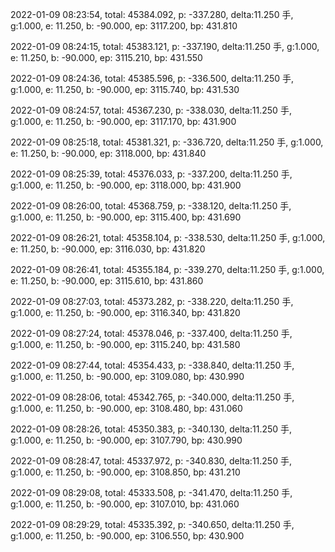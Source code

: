 2022-01-09 08:23:54, total: 45384.092, p: -337.280, delta:11.250 手, g:1.000, e: 11.250, b: -90.000, ep: 3117.200, bp: 431.810

2022-01-09 08:24:15, total: 45383.121, p: -337.190, delta:11.250 手, g:1.000, e: 11.250, b: -90.000, ep: 3115.210, bp: 431.550

2022-01-09 08:24:36, total: 45385.596, p: -336.500, delta:11.250 手, g:1.000, e: 11.250, b: -90.000, ep: 3115.740, bp: 431.530

2022-01-09 08:24:57, total: 45367.230, p: -338.030, delta:11.250 手, g:1.000, e: 11.250, b: -90.000, ep: 3117.170, bp: 431.900

2022-01-09 08:25:18, total: 45381.321, p: -336.720, delta:11.250 手, g:1.000, e: 11.250, b: -90.000, ep: 3118.000, bp: 431.840

2022-01-09 08:25:39, total: 45376.033, p: -337.200, delta:11.250 手, g:1.000, e: 11.250, b: -90.000, ep: 3118.000, bp: 431.900

2022-01-09 08:26:00, total: 45368.759, p: -338.120, delta:11.250 手, g:1.000, e: 11.250, b: -90.000, ep: 3115.400, bp: 431.690

2022-01-09 08:26:21, total: 45358.104, p: -338.530, delta:11.250 手, g:1.000, e: 11.250, b: -90.000, ep: 3116.030, bp: 431.820

2022-01-09 08:26:41, total: 45355.184, p: -339.270, delta:11.250 手, g:1.000, e: 11.250, b: -90.000, ep: 3115.610, bp: 431.860

2022-01-09 08:27:03, total: 45373.282, p: -338.220, delta:11.250 手, g:1.000, e: 11.250, b: -90.000, ep: 3116.340, bp: 431.820

2022-01-09 08:27:24, total: 45378.046, p: -337.400, delta:11.250 手, g:1.000, e: 11.250, b: -90.000, ep: 3115.240, bp: 431.580

2022-01-09 08:27:44, total: 45354.433, p: -338.840, delta:11.250 手, g:1.000, e: 11.250, b: -90.000, ep: 3109.080, bp: 430.990

2022-01-09 08:28:06, total: 45342.765, p: -340.000, delta:11.250 手, g:1.000, e: 11.250, b: -90.000, ep: 3108.480, bp: 431.060

2022-01-09 08:28:26, total: 45350.383, p: -340.130, delta:11.250 手, g:1.000, e: 11.250, b: -90.000, ep: 3107.790, bp: 430.990

2022-01-09 08:28:47, total: 45337.972, p: -340.830, delta:11.250 手, g:1.000, e: 11.250, b: -90.000, ep: 3108.850, bp: 431.210

2022-01-09 08:29:08, total: 45333.508, p: -341.470, delta:11.250 手, g:1.000, e: 11.250, b: -90.000, ep: 3107.010, bp: 431.060

2022-01-09 08:29:29, total: 45335.392, p: -340.650, delta:11.250 手, g:1.000, e: 11.250, b: -90.000, ep: 3106.550, bp: 430.900